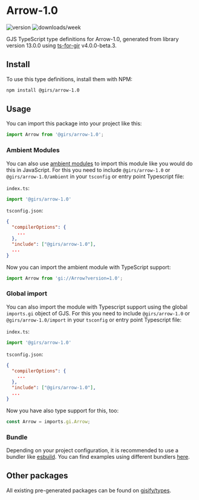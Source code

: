 
# Arrow-1.0

![version](https://img.shields.io/npm/v/@girs/arrow-1.0)
![downloads/week](https://img.shields.io/npm/dw/@girs/arrow-1.0)


GJS TypeScript type definitions for Arrow-1.0, generated from library version 13.0.0 using [ts-for-gir](https://github.com/gjsify/ts-for-gir) v4.0.0-beta.3.


## Install

To use this type definitions, install them with NPM:
```bash
npm install @girs/arrow-1.0
```

## Usage

You can import this package into your project like this:
```ts
import Arrow from '@girs/arrow-1.0';
```

### Ambient Modules

You can also use [ambient modules](https://github.com/gjsify/ts-for-gir/tree/main/packages/cli#ambient-modules) to import this module like you would do this in JavaScript.
For this you need to include `@girs/arrow-1.0` or `@girs/arrow-1.0/ambient` in your `tsconfig` or entry point Typescript file:

`index.ts`:
```ts
import '@girs/arrow-1.0'
```

`tsconfig.json`:
```json
{
  "compilerOptions": {
    ...
  },
  "include": ["@girs/arrow-1.0"],
  ...
}
```

Now you can import the ambient module with TypeScript support: 

```ts
import Arrow from 'gi://Arrow?version=1.0';
```

### Global import

You can also import the module with Typescript support using the global `imports.gi` object of GJS.
For this you need to include `@girs/arrow-1.0` or `@girs/arrow-1.0/import` in your `tsconfig` or entry point Typescript file:

`index.ts`:
```ts
import '@girs/arrow-1.0'
```

`tsconfig.json`:
```json
{
  "compilerOptions": {
    ...
  },
  "include": ["@girs/arrow-1.0"],
  ...
}
```

Now you have also type support for this, too:

```ts
const Arrow = imports.gi.Arrow;
```

### Bundle

Depending on your project configuration, it is recommended to use a bundler like [esbuild](https://esbuild.github.io/). You can find examples using different bundlers [here](https://github.com/gjsify/ts-for-gir/tree/main/examples).

## Other packages

All existing pre-generated packages can be found on [gjsify/types](https://github.com/gjsify/types).


